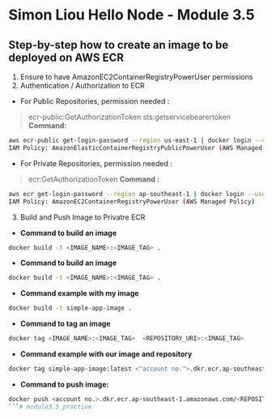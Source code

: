# Simon Liou Hello Node - Module 3.5
## Step-by-step how to create an image to be deployed on AWS ECR
1. Ensure to have AmazonEC2ContainerRegistryPowerUser permissions
2. Authentication / Authorization to ECR
- For Public Repositories, permission needed :
> ecr-public:GetAuthorizationToken
> sts:getservicebearertoken
> **Command:**
```sh
aws ecr-public get-login-password --region us-east-1 | docker login --username AWS --password-stdin public.ecr.aws/<'registry alias'>
IAM Policy: AmazonElasticContainerRegistryPublicPowerUser (AWS Managed Policy)
```
- For Private Repositories, permission needed :
> ecr:GetAuthorizationToken
> **Command :**
 ```sh
 aws ecr get-login-password --region ap-southeast-1 | docker login --username AWS --password-stdin <"aws account number">.dkr.ecr.ap-southeast-1.amazonaws.com
IAM Policy: AmazonEC2ContainerRegistryPowerUser (AWS Managed Policy)
```
3. Build and Push Image to Privatre ECR
- **Command to build an image**
```sh
docker build -t <IMAGE_NAME>:<IMAGE_TAG> .
``` 
- **Command to build an image**
```sh
docker build -t <IMAGE_NAME>:<IMAGE_TAG> .
```
- **Command example with my image**
```sh
docker build -t simple-app-image .
```
- **Command to tag an image**
```sh
docker tag <IMAGE_NAME>:<IMAGE_TAG>  <REPOSITORY_URI>:<IMAGE_TAG>
```
- **Command example with our image and repository**
```sh
docker tag simple-app-image:latest <"account no.">.dkr.ecr.ap-southeast-1.amazonaws.com/<REPOSITORY_NAME>:latest
```
- **Command to push image:**
```sh
docker push <account no.>.dkr.ecr.ap-southeast-1.amazonaws.com/<REPOSITORY_NAME>:latest
```# module3.5_practive
